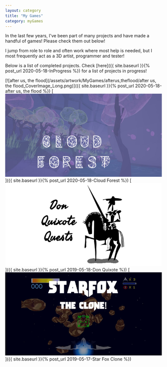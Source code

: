 ```yaml
---
layout: category
title: "My Games"
category: myGames
---
```


In the last few years, I've been part of many projects and have made a handful of games! Please check them out below! 

I jump from role to role and often work where most help is needed, but I most frequently act as a 3D artist, programmer and tester!

Below is a list of completed projects. Check [here]({{ site.baseurl }}{% post_url 2020-05-18-InProgress %}) for a list of projects in progress! 

<p align="center">

[![after us, the flood](/assets/artwork/MyGames/afterus,theflood/after us, the flood_CoverImage_Long.png)]({{ site.baseurl }}{% post_url 2020-05-18-after us, the flood %})
[![Cloud Forest](/assets/artwork/MyGames/CloudForest/CloudForest_CoverImage_Long.jpg)]({{ site.baseurl }}{% post_url 2020-05-18-Cloud Forest %})
[![Don Quixote Quests](/assets/artwork/MyGames/DonQuixote/DonQuixoteQuests_CoverImage_Long.jpg)]({{ site.baseurl }}{% post_url 2019-05-18-Don Quixote %})
[![Star Fox 64 Clone](/assets/artwork/MyGames/StarFox64Clone/StarFox_CoverImage_Long.jpg)]({{ site.baseurl }}{% post_url 2019-05-17-Star Fox Clone %})

</p>